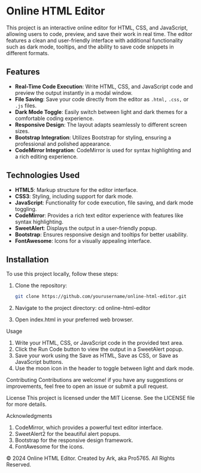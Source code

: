 # Online HTML Editor

This project is an interactive online editor for HTML, CSS, and JavaScript, allowing users to code, preview, and save their work in real time. The editor features a clean and user-friendly interface with additional functionality such as dark mode, tooltips, and the ability to save code snippets in different formats.

## Features

- **Real-Time Code Execution**: Write HTML, CSS, and JavaScript code and preview the output instantly in a modal window.
- **File Saving**: Save your code directly from the editor as `.html,` `.css,` or `.js` files.
- **Dark Mode Toggle**: Easily switch between light and dark themes for a comfortable coding experience.
- **Responsive Design**: The layout adapts seamlessly to different screen sizes.
- **Bootstrap Integration**: Utilizes Bootstrap for styling, ensuring a professional and polished appearance.
- **CodeMirror Integration**: CodeMirror is used for syntax highlighting and a rich editing experience.

## Technologies Used

- **HTML5**: Markup structure for the editor interface.
- **CSS3**: Styling, including support for dark mode.
- **JavaScript**: Functionality for code execution, file saving, and dark mode toggling.
- **CodeMirror**: Provides a rich text editor experience with features like syntax highlighting.
- **SweetAlert**: Displays the output in a user-friendly popup.
- **Bootstrap**: Ensures responsive design and tooltips for better usability.
- **FontAwesome**: Icons for a visually appealing interface.

## Installation

To use this project locally, follow these steps:

1. Clone the repository:
   ```bash
   git clone https://github.com/yourusername/online-html-editor.git


2. Navigate to the project directory:
   cd online-html-editor
   
3. Open index.html in your preferred web browser.

Usage
1. Write your HTML, CSS, or JavaScript code in the provided text area.
2. Click the Run Code button to view the output in a SweetAlert popup.
3. Save your work using the Save as HTML, Save as CSS, or Save as JavaScript buttons.
4. Use the moon icon in the header to toggle between light and dark mode.

Contributing
Contributions are welcome! if you have any suggestions or improvements, feel free to open an issue or submit a pull request.

License
This project is licensed under the MIT License. See the LICENSE file for more details.

Acknowledgments
1. CodeMirror, which provides a powerful text editor interface.
2. SweetAlert2 for the beautiful alert popups.
3. Bootstrap for the responsive design framework.
4. FontAwesome for the icons.
   
© 2024 Online HTML Editor. Created by Ark, aka Pro5765. All Rights Reserved.
